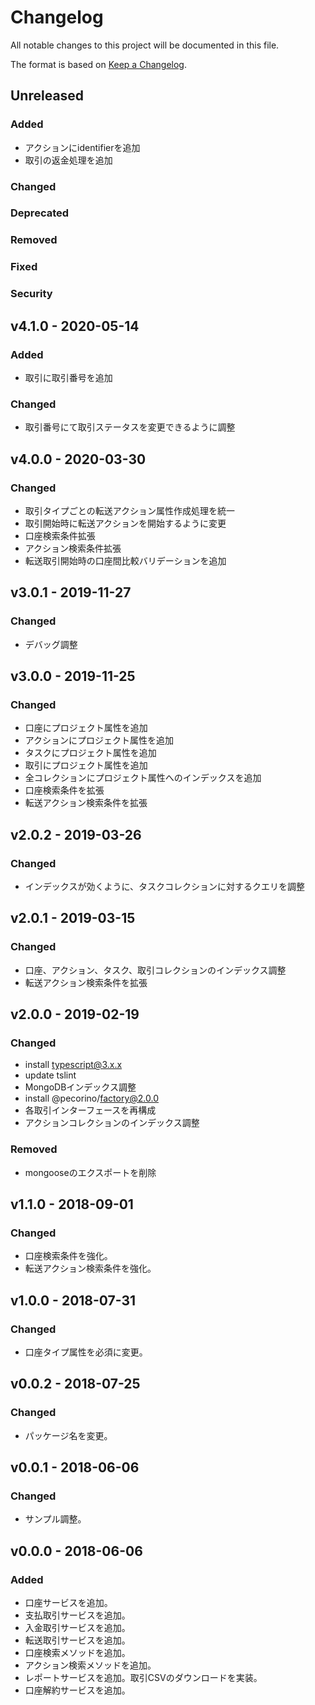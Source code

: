 # Changelog

All notable changes to this project will be documented in this file.

The format is based on [Keep a Changelog](http://keepachangelog.com/).

## Unreleased

### Added

- アクションにidentifierを追加
- 取引の返金処理を追加

### Changed

### Deprecated

### Removed

### Fixed

### Security

## v4.1.0 - 2020-05-14

### Added

- 取引に取引番号を追加

### Changed

- 取引番号にて取引ステータスを変更できるように調整

## v4.0.0 - 2020-03-30

### Changed

- 取引タイプごとの転送アクション属性作成処理を統一
- 取引開始時に転送アクションを開始するように変更
- 口座検索条件拡張
- アクション検索条件拡張
- 転送取引開始時の口座間比較バリデーションを追加

## v3.0.1 - 2019-11-27

### Changed

- デバッグ調整

## v3.0.0 - 2019-11-25

### Changed

- 口座にプロジェクト属性を追加
- アクションにプロジェクト属性を追加
- タスクにプロジェクト属性を追加
- 取引にプロジェクト属性を追加
- 全コレクションにプロジェクト属性へのインデックスを追加
- 口座検索条件を拡張
- 転送アクション検索条件を拡張

## v2.0.2 - 2019-03-26

### Changed

- インデックスが効くように、タスクコレクションに対するクエリを調整

## v2.0.1 - 2019-03-15

### Changed

- 口座、アクション、タスク、取引コレクションのインデックス調整
- 転送アクション検索条件を拡張

## v2.0.0 - 2019-02-19

### Changed

- install typescript@3.x.x
- update tslint
- MongoDBインデックス調整
- install @pecorino/factory@2.0.0
- 各取引インターフェースを再構成
- アクションコレクションのインデックス調整

### Removed

- mongooseのエクスポートを削除

## v1.1.0 - 2018-09-01

### Changed

- 口座検索条件を強化。
- 転送アクション検索条件を強化。

## v1.0.0 - 2018-07-31

### Changed

- 口座タイプ属性を必須に変更。

## v0.0.2 - 2018-07-25

### Changed

- パッケージ名を変更。

## v0.0.1 - 2018-06-06

### Changed

- サンプル調整。

## v0.0.0 - 2018-06-06

### Added

- 口座サービスを追加。
- 支払取引サービスを追加。
- 入金取引サービスを追加。
- 転送取引サービスを追加。
- 口座検索メソッドを追加。
- アクション検索メソッドを追加。
- レポートサービスを追加。取引CSVのダウンロードを実装。
- 口座解約サービスを追加。
